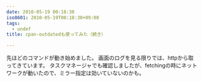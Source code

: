 ```yaml
---
date: 2010-05-19 00:18:30
iso8601: 2010-05-19T00:18:30+09:00
tags:
  - undef
title: cpan-outdatedも使ってみた（続き）

---
```


<p>先ほどのコマンドが動き始めました。
画面のログを見る限りでは、httpから取ってきています。
タスクマネージャでも確認しましたが、fetchingの時にネットワークが動いたので、ミラー指定は効いていないのかも。</p>
    	
